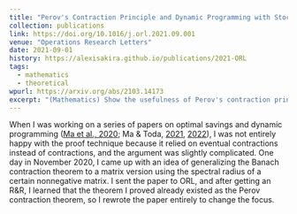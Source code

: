 ```yaml
---
title: "Perov's Contraction Principle and Dynamic Programming with Stochastic Discounting"
collection: publications
link: https://doi.org/10.1016/j.orl.2021.09.001
venue: "Operations Research Letters"
date: 2021-09-01
history: https://alexisakira.github.io/publications/2021-ORL
tags:
  - mathematics
  - theoretical
wpurl: https://arxiv.org/abs/2103.14173
excerpt: "(Mathematics) Show the usefulness of Perov's contraction principle (which is a generalization of Banach's contraction principle) for solving certain dynamic programming problems."
---
```


When I was working on a series of papers on optimal savings and dynamic programming ([Ma et al., 2020](https://doi.org/10.1016/j.jet.2020.105003); Ma & Toda, [2021](https://doi.org/10.1016/j.jet.2021.105193), [2022](https://doi.org/10.1016/j.jmateco.2021.102562)), I was not entirely happy with the proof technique because it relied on eventual contractions instead of contractions, and the argument was slightly complicated. One day in November 2020, I came up with an idea of generalizing the Banach contraction theorem to a matrix version using the spectral radius of a certain nonnegative matrix. I sent the paper to ORL, and after getting an R&R, I learned that the theorem I proved already existed as the Perov contraction theorem, so I rewrote the paper entirely to change the focus.